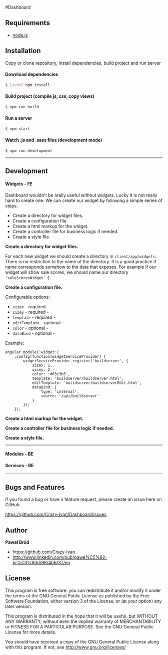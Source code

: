 #Dashboard



## Requirements

- [node.js]

## Installation
Copy or clone repository, install dependencies, build project and run server

#### Download dependencies

```bash
$ [sudo] npm install
```

#### Build project (compile js, css, copy views)

```bash
$ npm run build
```

#### Run a server

```bash
$ npm start
```

#### Watch .js and .sass files (development mode)

```bash
$ npm run development
```

---

## Development

#### Widgets - FE

Dashboard wouldn't be really useful without widgets. Lucky it is not really hard to create one. We can create our widget by following a simple series of steps.

+ Create a directory for widget files.
+ Create a configuration file.
+ Create a html markup for the widget.
+ Create a controller file for business logic if needed.
+ Create a style file.

**Create a directory for widget files.**

For each new widget we should create a directory in ```client/app/widgets```. There is no restriction to the name of the directory.
It is a good practice if name corresponds somehow to the data that exposes.
For example if our widget will show sale scores, we should name our directory ```'saleScoresWidget'``` :).

**Create a configuration file.**

Configurable options:

+ ```sizex``` - required -
+ ```sizey``` - required -
+ ```template``` - required -
+ ```editTemplate``` - optional -
+ ```color``` - optional -
+ ```dataBind``` - optional -

Example:

```
angular.module('widget')
    .config(function(widgetServiceProvider) {
        widgetServiceProvider.register('buildserver', {
            sizex: 2,
            sizey: 2,
            color: '#63c3b5',
            template: 'buildserver/buildserver.html',
            editTemplate: 'buildserver/buildserverEdit.html',
            dataBind: {
                type: 'internal',
                source: '/api/buildserver'
            }
        });
    });
```


**Create a html markup for the widget.**

**Create a controller file for business logic if needed.**

**Create a style file.**


---

#### Modules - BE

#### Services - BE

[node.js]:http://nodejs.org/

---

Bugs and Features
-----------------

If you found a bug or have a feature request, please create an issue here on GitHub.

https://github.com/Crazy-Ivan/Dashboard/issues


Author
------

**Paweł Bród**

+ https://github.com/Crazy-Ivan
+ http://www.linkedin.com/pub/pawe%C5%82-br%C3%B3d/98/4b6/37/en


License
-------

This program is free software: you can redistribute it and/or modify
it under the terms of the GNU General Public License as published by
the Free Software Foundation, either version 3 of the License, or
(at your option) any later version.

This program is distributed in the hope that it will be useful,
but WITHOUT ANY WARRANTY; without even the implied warranty of
MERCHANTABILITY or FITNESS FOR A PARTICULAR PURPOSE.  See the
GNU General Public License for more details.

You should have received a copy of the GNU General Public License
along with this program.  If not, see <http://www.gnu.org/licenses/>
